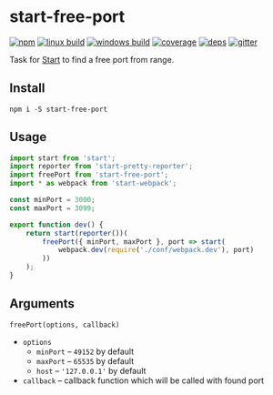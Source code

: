 # start-free-port

[![npm](https://img.shields.io/npm/v/start-free-port.svg?style=flat-square)](https://www.npmjs.com/package/start-free-port)
[![linux build](https://img.shields.io/travis/start-runner/free-port.svg?label=linux&style=flat-square)](https://travis-ci.org/start-runner/free-port)
[![windows build](https://img.shields.io/appveyor/ci/start-runner/free-port.svg?label=windows&style=flat-square)](https://ci.appveyor.com/project/start-runner/free-port)
[![coverage](https://img.shields.io/codecov/c/github/start-runner/free-port.svg?style=flat-square)](https://codecov.io/github/start-runner/free-port)
[![deps](https://img.shields.io/gemnasium/start-runner/free-port.svg?style=flat-square)](https://gemnasium.com/start-runner/free-port)
[![gitter](https://img.shields.io/badge/gitter-join_chat_%E2%86%92-46bc99.svg?style=flat-square)](https://gitter.im/start-runner/start)

Task for [Start](https://github.com/start-runner/start) to find a free port from range.

## Install

```
npm i -S start-free-port
```

## Usage

```js
import start from 'start';
import reporter from 'start-pretty-reporter';
import freePort from 'start-free-port';
import * as webpack from 'start-webpack';

const minPort = 3000;
const maxPort = 3099;

export function dev() {
    return start(reporter())(
        freePort({ minPort, maxPort }, port => start(
            webpack.dev(require('./conf/webpack.dev'), port)
        ))
    );
}
```

## Arguments

`freePort(options, callback)`

* `options`
  * `minPort` – `49152` by default
  * `maxPort` – `65535` by default
  * `host` – `'127.0.0.1'` by default
* `callback` – callback function which will be called with found port
